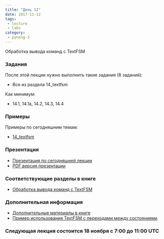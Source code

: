 ```yaml
---
title: "День 12"
date: 2017-11-12
tags:
 - lecture
 - labs
category:
 - pyneng-3
---
```


Обработка вывода команд с TextFSM

### Задания

После этой лекции нужно выполнить такие задания (8 заданий):

* Все из раздела 14_textfsm

Как минимум:

* 14.1, 14.1a, 14.2, 14.3, 14.4


### Примеры

Примеры по сегодняшним темам:

* [14_textfsm](https://github.com/pyneng/pyneng-online-sep-oct-2017/tree/master/examples/14_textfsm)

### Презентация

* [Презентация по сегодняшней лекции](https://gitpitch.com/natenka/pyneng-slides/py3-textfsm)
* [PDF версия презентации](https://github.com/pyneng/pyneng-online-sep-oct-2017/raw/master/presentations/14_textfsm.pdf)


### Соответствующие разделы в книге

* [Обработка вывода команд с TextFSM](https://natenka.gitbooks.io/pyneng/content/book/22_textfsm/)

### Дополнительная информация

* [Дополнительные материалы в книге](https://natenka.gitbooks.io/pyneng/content/book/22_textfsm/further_reading.html)
* [Пример использования TextFSM с переходами между состояниями](https://stackoverflow.com/questions/43076140/how-to-parse-text-over-multiple-lines-with-textfsm)

### Следующая лекция состоится 18 ноября с 7:00 до 11:00 UTC

